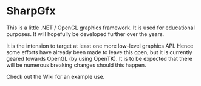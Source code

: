 # SharpGfx
This is a little .NET / OpenGL graphics framework. It is used for educational purposes. It will hopefully be developed further over the years.

It is the intension to target at least one more low-level graphics API. Hence some efforts have already been made to leave this open, but it is currently geared towards OpenGL (by using OpenTK). It is to be expected that there will be numerous breaking changes should this happen.

Check out the Wiki for an example use.
